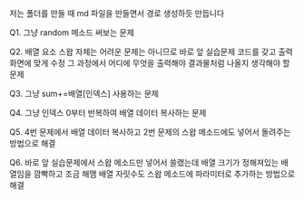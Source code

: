 저는 폴더를 만들 때 md 파일을 만들면서 경로 생성하듯 만듭니다

Q1. 그냥 random 메소드 써보는 문제

Q2. 배열 요소 스왑 자체는 어려운 문제는 아니므로 바로 앞 실습문제 코드를 갖고 출력 화면에 맞게 수정
    그 과정에서 어디에 무엇을 출력해야 결과물처럼 나올지 생각해야 할 문제

Q3. 그냥 sum+=배열[인덱스] 사용하는 문제

Q4. 그냥 인덱스 0부터 반복하여 배열 데이터 복사하는 문제

Q5. 4번 문제에서 배열 데이터 복사하고 2번 문제의 스왑 메소드에도 넣어서 돌려주는 방법으로 해결

Q6. 바로 앞 실습문제에서 스왑 메소드만 넣어서 쓸랬는데 배열 크기가 정해져있는 배열임을 깜빡하고 조금 해맴
    배열 자릿수도 스왑 메소드에 파라미터로 추가하는 방법으로 해결
